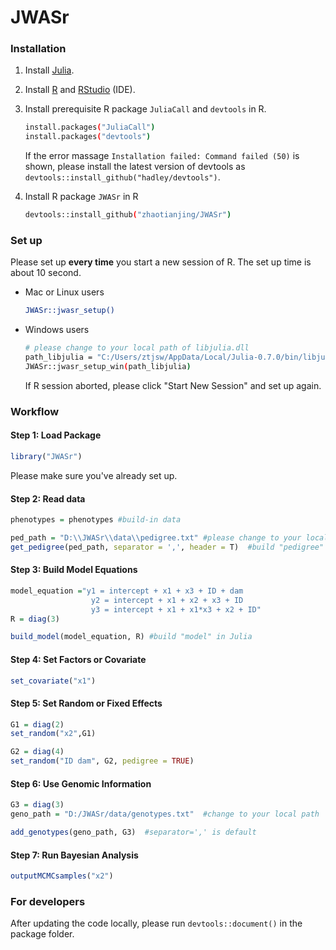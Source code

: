 
# JWASr

### Installation

1. Install [Julia](https://julialang.org/downloads/).
2. Install [R](https://www.r-project.org) and [RStudio](https://www.rstudio.com/products/rstudio/download/) (IDE).
3. Install prerequisite R package `JuliaCall` and `devtools` in R.

    ```bash
    install.packages("JuliaCall")
    install.packages("devtools")
    ```

    If the error massage `Installation failed: Command failed (50)` is shown, please install the latest version of devtools as `devtools::install_github("hadley/devtools")`.

4. Install R package `JWASr` in R

    ```bash
    devtools::install_github("zhaotianjing/JWASr")
    ```
### Set up
Please set up **every time** you start a new session of R. The set up time is about 10 second.
* Mac or Linux users
    ```bash
    JWASr::jwasr_setup()
    ```

 * Windows users
    ```bash
    # please change to your local path of libjulia.dll
    path_libjulia = "C:/Users/ztjsw/AppData/Local/Julia-0.7.0/bin/libjulia.dll"
    JWASr::jwasr_setup_win(path_libjulia)
    ```
    If R session aborted, please click "Start New Session" and set up again.

### Workflow
#### Step 1: Load Package
``` r
library("JWASr")
```
Please make sure you've already set up.


#### Step 2: Read data
``` r
phenotypes = phenotypes #build-in data

ped_path = "D:\\JWASr\\data\\pedigree.txt" #please change to your local path
get_pedigree(ped_path, separator = ',', header = T)  #build "pedigree" in Julia
```

#### Step 3: Build Model Equations
``` r
model_equation ="y1 = intercept + x1 + x3 + ID + dam
                  y2 = intercept + x1 + x2 + x3 + ID
                  y3 = intercept + x1 + x1*x3 + x2 + ID"
R = diag(3)

build_model(model_equation, R) #build "model" in Julia
```

#### Step 4: Set Factors or Covariate

``` r
set_covariate("x1")
```


#### Step 5: Set Random or Fixed Effects

``` r
G1 = diag(2)
set_random("x2",G1)
```


``` r
G2 = diag(4)
set_random("ID dam", G2, pedigree = TRUE)
```


#### Step 6: Use Genomic Information

``` r
G3 = diag(3)
geno_path = "D:/JWASr/data/genotypes.txt"  #change to your local path

add_genotypes(geno_path, G3)  #separator=',' is default
```

#### Step 7: Run Bayesian Analysis

``` r
outputMCMCsamples("x2")
```

### For developers
After updating the code locally, please run `devtools::document()` in the package folder.
